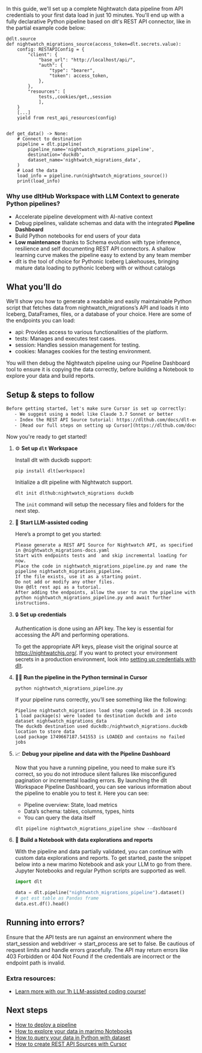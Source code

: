 In this guide, we'll set up a complete Nightwatch data pipeline from API credentials to your first data load in just 10 minutes. You'll end up with a fully declarative Python pipeline based on dlt's REST API connector, like in the partial example code below:

```python-outcome
@dlt.source
def nightwatch_migrations_source(access_token=dlt.secrets.value):
    config: RESTAPIConfig = {
        "client": {
            "base_url": "http://localhost/api/",
            "auth": {
                "type": "bearer",
                "token": access_token,
            },
        },
        "resources": [
            tests,,cookies/get,,session
            ],
    }
    [...]
    yield from rest_api_resources(config)


def get_data() -> None:
    # Connect to destination
    pipeline = dlt.pipeline(
        pipeline_name='nightwatch_migrations_pipeline',
        destination='duckdb',
        dataset_name='nightwatch_migrations_data', 
    )
    # Load the data
    load_info = pipeline.run(nightwatch_migrations_source())
    print(load_info) 
```

### Why use dltHub Workspace with LLM Context to generate Python pipelines?

- Accelerate pipeline development with AI-native context
- Debug pipelines, validate schemas and data with the integrated **Pipeline Dashboard**
- Build Python notebooks for end users of your data
- **Low maintenance** thanks to Schema evolution with type inference, resilience and self documenting REST API connectors. A shallow learning curve makes the pipeline easy to extend by any team member
- dlt is the tool of choice for Pythonic Iceberg Lakehouses, bringing mature data loading to pythonic Iceberg with or without catalogs

## What you’ll do

We’ll show you how to generate a readable and easily maintainable Python script that fetches data from nightwatch_migrations’s API and loads it into Iceberg, DataFrames, files, or a database of your choice. Here are some of the endpoints you can load:

- api: Provides access to various functionalities of the platform.
- tests: Manages and executes test cases.
- session: Handles session management for testing.
- cookies: Manages cookies for the testing environment.

You will then debug the Nightwatch pipeline using our Pipeline Dashboard tool to ensure it is copying the data correctly, before building a Notebook to explore your data and build reports.

## Setup & steps to follow

```default
Before getting started, let's make sure Cursor is set up correctly:
   - We suggest using a model like Claude 3.7 Sonnet or better
   - Index the REST API Source tutorial: https://dlthub.com/docs/dlt-ecosystem/verified-sources/rest_api/ and add it to context as **@dlt rest api**
   - [Read our full steps on setting up Cursor](https://dlthub.com/docs/dlt-ecosystem/llm-tooling/cursor-restapi#23-configuring-cursor-with-documentation)
```

Now you're ready to get started!

1. ⚙️ **Set up `dlt` Workspace**
    
    Install dlt with duckdb support:
    ```shell
    pip install dlt[workspace]
    ```

    Initialize a dlt pipeline with Nightwatch support.
    ```shell
    dlt init dlthub:nightwatch_migrations duckdb
    ```

    The `init` command will setup the necessary files and folders for the next step.
    
2. 🤠 **Start LLM-assisted coding**
    
    Here’s a prompt to get you started:
    
    ```prompt
    Please generate a REST API Source for Nightwatch API, as specified in @nightwatch_migrations-docs.yaml 
    Start with endpoints tests and  and skip incremental loading for now. 
    Place the code in nightwatch_migrations_pipeline.py and name the pipeline nightwatch_migrations_pipeline. 
    If the file exists, use it as a starting point. 
    Do not add or modify any other files. 
    Use @dlt rest api as a tutorial. 
    After adding the endpoints, allow the user to run the pipeline with python nightwatch_migrations_pipeline.py and await further instructions.
    ```

    
3. 🔒 **Set up credentials** 
    
    Authentication is done using an API key. The key is essential for accessing the API and performing operations.
    
    To get the appropriate API keys, please visit the original source at https://nightwatchjs.org/.
    If you want to protect your environment secrets in a production environment, look into [setting up credentials with dlt](https://dlthub.com/docs/walkthroughs/add_credentials).
    
4. 🏃‍♀️ **Run the pipeline in the Python terminal in Cursor**
    
    ```shell
    python nightwatch_migrations_pipeline.py
    ```
    
    If your pipeline runs correctly, you’ll see something like the following:
    
    ```shell
    Pipeline nightwatch_migrations load step completed in 0.26 seconds
    1 load package(s) were loaded to destination duckdb and into dataset nightwatch_migrations_data
    The duckdb destination used duckdb:/nightwatch_migrations.duckdb location to store data
    Load package 1749667187.541553 is LOADED and contains no failed jobs
    ```
    
5. 📈 **Debug your pipeline and data with the Pipeline Dashboard**

    Now that you have a running pipeline, you need to make sure it’s correct, so you do not introduce silent failures like misconfigured pagination or incremental loading errors. By launching the dlt Workspace Pipeline Dashboard, you can see various information about the pipeline to enable you to test it. Here you can see:
    - Pipeline overview: State, load metrics
    - Data’s schema: tables, columns, types, hints
    - You can query the data itself
    
    ```shell
    dlt pipeline nightwatch_migrations_pipeline show --dashboard
    ```
    
6. 🐍 **Build a Notebook with data explorations and reports**

    With the pipeline and data partially validated, you can continue with custom data explorations and reports. To get started, paste the snippet below into a new marimo Notebook and ask your LLM to go from there. Jupyter Notebooks and regular Python scripts are supported as well.

    
    ```python
    import dlt

   data = dlt.pipeline("nightwatch_migrations_pipeline").dataset()
   # get est table as Pandas frame
   data.est.df().head()
    ```

## Running into errors?

Ensure that the API tests are run against an environment where the start_session and webdriver -> start_process are set to false. Be cautious of request limits and handle errors gracefully. The API may return errors like 403 Forbidden or 404 Not Found if the credentials are incorrect or the endpoint path is invalid.

### Extra resources:

- [Learn more with our 1h LLM-assisted coding course!](https://www.youtube.com/watch?v=GGid70rnJuM)

## Next steps

- [How to deploy a pipeline](https://dlthub.com/docs/walkthroughs/deploy-a-pipeline)
- [How to explore your data in marimo Notebooks](https://dlthub.com/docs/general-usage/dataset-access/marimo)
- [How to query your data in Python with dataset](https://dlthub.com/docs/general-usage/dataset-access/dataset)
- [How to create REST API Sources with Cursor](https://dlthub.com/docs/dlt-ecosystem/llm-tooling/cursor-restapi)